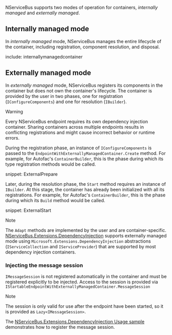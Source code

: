 NServiceBus supports two modes of operation for containers, *internally managed* and *externally managed*.

## Internally managed mode

In *internally managed* mode, NServiceBus manages the entire lifecycle of the container, including registration, component resolution, and disposal.

include: internallymanagedcontainer

## Externally managed mode

In *externally managed* mode, NServiceBus registers its components in the container but does not own the container's lifecycle. The container is provided by the user in two phases, one for registration (`IConfigureComponents`) and one for resolution (`IBuilder`).

> [!WARNING]
> Every NServiceBus endpoint requires its own dependency injection container. Sharing containers across multiple endpoints results in conflicting registrations and might cause incorrect behavior or runtime errors.

During the registration phase, an instance of `IConfigureComponents` is passed to the `EndpointWithExternallyManagedContainer.Create` method. For example, for Autofac's `ContainerBuilder`, this is the phase during which its type registration methods would be called.

snippet: ExternalPrepare

Later, during the resolution phase, the `Start` method requires an instance of `IBuilder`. At this stage, the container has already been initialized with all its registrations. For example, for Autofac's `ContainerBuilder`, this is the phase during which its `Build` method would be called.

snippet: ExternalStart

> [!NOTE]
> The `Adapt` methods are implemented by the user and are container-specific. [NServiceBus.Extensions.DependencyInjection](/nservicebus/dependency-injection/extensions-dependencyinjection.md) supports externally managed mode using `Microsoft.Extensions.DependencyInjection` abstractions (`IServiceCollection` and `IServiceProvider`) that are supported by most dependency injection containers.

### Injecting the message session

`IMessageSession` is not registered automatically in the container and must be registered explicitly to be injected. Access to the session is provided via `IStartableEndpointWithExternallyManagedContainer.MessageSession`

> [!NOTE]
> The session is only valid for use after the endpoint have been started, so it is provided as `Lazy<IMessageSession>`.

The [NServiceBus.Extensions.DependencyInjection Usage sample](/samples/dependency-injection/extensions-dependency-injection/) demonstrates how to register the message session.
